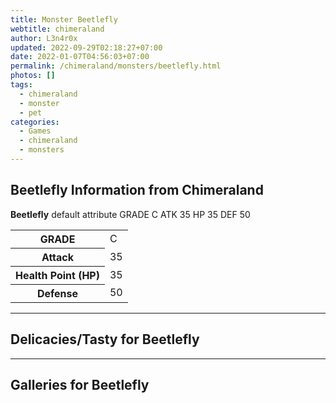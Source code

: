 ```yaml
---
title: Monster Beetlefly
webtitle: chimeraland
author: L3n4r0x
updated: 2022-09-29T02:18:27+07:00
date: 2022-01-07T04:56:03+07:00
permalink: /chimeraland/monsters/beetlefly.html
photos: []
tags:
  - chimeraland
  - monster
  - pet
categories:
  - Games
  - chimeraland
  - monsters
---
```


<section id="bootstrap-wrapper"><link rel="stylesheet" href="https://rawcdn.githack.com/dimaslanjaka/Web-Manajemen/870a349/css/bootstrap-5-3-0-alpha3-wrapper.css"/><h2 id="attribute">Beetlefly Information from Chimeraland</h2><p><b>Beetlefly</b> default attribute GRADE C ATK 35 HP 35 DEF 50<table><tr><th>GRADE</th><td>C</td></tr><tr><th>Attack</th><td>35</td></tr><tr><th>Health Point (HP)</th><td>35</td></tr><tr><th>Defense</th><td>50</td></tr></table></p><hr/><h2 id="delicacies">Delicacies/Tasty for Beetlefly</h2><div class="bg-dark text-light"></div><hr/><div id="gallery"><h2>Galleries for Beetlefly</h2><div class="row"></div></div></section>